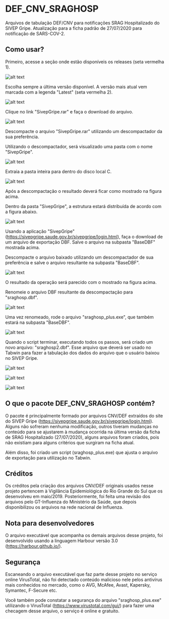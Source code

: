 # DEF_CNV_SRAGHOSP
Arquivos de tabulação DEF/CNV para notificações SRAG Hospitalizado do SIVEP Gripe. Atualização para a ficha padrão de 27/07/2020 para notificação de SARS-COV-2.

## Como usar?

Primeiro, acesse a seção onde estão disponíveis os releases (seta vermelha 1).

![alt text](https://github.com/csis2/DEF_CNV_SRAGHOSP/blob/main/img/imagem01.bmp)

Escolha sempre a última versão disponível. A versão mais atual vem marcada com a legenda "Latest" (seta vermelha 2).

![alt text](https://github.com/csis2/DEF_CNV_SRAGHOSP/blob/main/img/imagem02.bmp)

Clique no link "SivepGripe.rar" e faça o download do arquivo.

![alt text](https://github.com/csis2/DEF_CNV_SRAGHOSP/blob/main/img/imagem03.bmp)

Descompacte o arquivo "SivepGripe.rar" utilizando um descompactador da sua preferência.

Utilizando o descompactador, será visualizado uma pasta com o nome "SivepGripe".

![alt text](https://github.com/csis2/DEF_CNV_SRAGHOSP/blob/main/img/imagem04.bmp)

Extraia a pasta inteira para dentro do disco local C.

![alt text](https://github.com/csis2/DEF_CNV_SRAGHOSP/blob/main/img/imagem05.bmp)

Após a descompactação o resultado deverá ficar como mostrado na figura acima.

Dentro da pasta "SivepGripe", a estrutura estará distribuída de acordo com a figura abaixo.

![alt text](https://github.com/csis2/DEF_CNV_SRAGHOSP/blob/main/img/imagem06.bmp)

Usando a aplicação "SivepGripe" (https://sivepgripe.saude.gov.br/sivepgripe/login.html), faça o download de um arquivo de exportação DBF. Salve o arquivo na subpasta "BaseDBF" mostrada acima.

Descompacte o arquivo baixado utilizando um descompactador de sua preferência e salve o arquivo resultante na subpasta "BaseDBF".

![alt text](https://github.com/csis2/DEF_CNV_SRAGHOSP/blob/main/img/imagem07.bmp)

O resultado da operação será parecido com o mostrado na figura acima.

Renomeie o arquivo DBF resultante da descompactação para "sraghosp.dbf".

![alt text](https://github.com/csis2/DEF_CNV_SRAGHOSP/blob/main/img/imagem08.bmp)

Uma vez renomeado, rode o arquivo "sraghosp_plus.exe", que também estará na subpasta "BaseDBF".

![alt text](https://github.com/csis2/DEF_CNV_SRAGHOSP/blob/main/img/imagem09.bmp)

Quando o script terminar, executando todos os passos, será criado um novo arquivo: "sraghosp2.dbf". Esse arquivo que deverá ser usado no Tabwin para fazer a tabulação dos dados do arquivo que o usuário baixou no SIVEP Gripe.

![alt text](https://github.com/csis2/DEF_CNV_SRAGHOSP/blob/main/img/imagem10.bmp)

![alt text](https://github.com/csis2/DEF_CNV_SRAGHOSP/blob/main/img/imagem11.bmp)

![alt text](https://github.com/csis2/DEF_CNV_SRAGHOSP/blob/main/img/imagem12.bmp)

## O que o pacote DEF_CNV_SRAGHOSP contém?

O pacote é principalmente formado por arquivos CNV/DEF extraídos do site do SIVEP Gripe (https://sivepgripe.saude.gov.br/sivepgripe/login.html). Alguns não sofreram nenhuma modificação, outros tiveram mudanças no conteúdo para se ajustarem à mudança ocorrida na última versão da ficha de SRAG Hospitalizado (27/07/2020), alguns arquivos foram criados, pois não existiam para alguns critérios que surgiram na ficha atual.

Além disso, foi criado um script (sraghosp_plus.exe) que ajusta o arquivo de exportação para utilização no Tabwin.

## Créditos

Os créditos pela criação dos arquivos CNV/DEF originais usados nesse projeto pertencem à Vigilância Epidemiológica do Rio Grande do Sul que os desenvolveu em maio/2019. Posteriormente, foi feita uma revisão dos arquivos pelo GT-Influenza do Ministério da Saúde, que depois disponibilizou os arquivos na rede nacional de Influenza.

## Nota para desenvolvedores

O arquivo executável que acompanha os demais arquivos desse projeto, foi desenvolvido usando a linguagem Harbour versão 3.0 (https://harbour.github.io/). 

## Segurança

Escaneando o arquivo executável que faz parte desse projeto no serviço online VirusTotal, não foi detectado conteúdo malicioso nele pelos antivírus mais conhecidos no  mercado, como o AVG, McAfee, Avast, Kapersky, Symantec, F-Secure etc.

Você também pode constatar a segurança do arquivo "sraghosp_plus.exe" utilizando o VirusTotal (https://www.virustotal.com/gui/) para fazer uma checagem desse arquivo, o serviço é online e gratuito.

